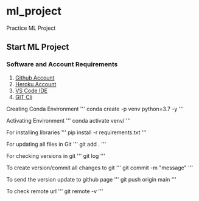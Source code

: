 # ml_project
Practice ML Project

## Start ML Project

### Software and Account Requirements

1. [Github Account](https://github.com)
2. [Heroku Account](https://dashboard.heroku.com/login)
3. [VS Code IDE](https://code.visualstudio.com/download)
4. [GIT Cli](https://git-scm.com/downloads)

Creating Conda Environment
'''
conda create -p venv python=3.7 -y
'''

Activating Environment
'''
conda activate venv/
'''

For installing libraries
'''
pip install -r requirements.txt
'''

For updating all files in Git
'''
git add .
'''

For checking versions in git
'''
git log
'''

To create version/commit all changes to git
'''
git commit -m "message"
'''

To send the version update to github page
'''
git push origin main
'''

To check remote url
'''
git remote -v
'''
